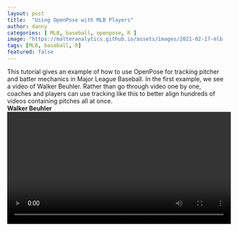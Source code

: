 ```yaml
---
layout: post
title:  "Using OpenPose with MLB Players"
author: danny
categories: [ MLB, baseball, openpose, R ]
image: "https://malteranalytics.github.io/assets/images/2021-02-17-mlb-openpose/trout.png"
tags: [MLB, baseball, R]
featured: false
---
```

  
This tutorial gives an example of how to use OpenPose for tracking pitcher and batter mechanics in Major League Baseball. In the first example, we see a video of Walker Beuhler.  Rather than go through video one by one, coaches and players can use tracking like this to better align hundreds of videos containing pitches all at once.  
<b>Walker Beuhler</b>
<video width="520" controls>
<source src="/assets/images/2021-02-17-mlb-openpose/walker_beuhler.mp4">
</video>

